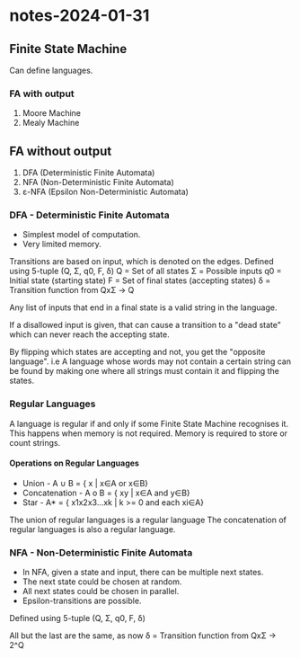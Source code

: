 # notes-2024-01-31

## Finite State Machine
Can define languages.


### FA with output
1. Moore Machine
2. Mealy Machine

## FA without output
1. DFA (Deterministic Finite Automata)
2. NFA (Non-Deterministic Finite Automata)
3. ε-NFA (Epsilon Non-Deterministic Automata)


### DFA - Deterministic Finite Automata
* Simplest model of computation.
* Very limited memory.

Transitions are based on input, which is denoted on the edges.
Defined using 5-tuple (Q, Σ, q0, F, δ)
Q = Set of all states
Σ = Possible inputs
q0 = Initial state (starting state)
F = Set of final states (accepting states)
δ = Transition function from QxΣ -> Q

Any list of inputs that end in a final state is a valid string in the language.

If a disallowed input is given, that can cause a transition to a "dead state" which can never reach the accepting state.

By flipping which states are accepting and not, you get the "opposite language".
i.e A language whose words may not contain a certain string can be found by making one where all strings must contain
it and flipping the states.

### Regular Languages
A language is regular if and only if some Finite State Machine recognises it.
This happens when memory is not required.
Memory is required to store or count strings.

#### Operations on Regular Languages
* Union - A ∪ B = { x | x∈A or x∈B}
* Concatenation - A o B = { xy | x∈A and y∈B}
* Star  - A* = { x1x2x3...xk | k >= 0 and each xi∈A}

The union of regular languages is a regular language
The concatenation of regular languages is also a regular language.


### NFA - Non-Deterministic Finite Automata
* In NFA, given a state and input, there can be multiple next states.
* The next state could be chosen at random.
* All next states could be chosen in parallel.
* Epsilon-transitions are possible.

Defined using 5-tuple (Q, Σ, q0, F, δ)

All but the last are the same, as now
δ = Transition function from QxΣ -> 2^Q
